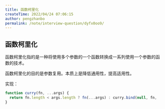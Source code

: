 ```yaml
---
title: 函数柯里化
createTime: 2022/04/24 07:06:15
author: pengzhanbo
permalink: /note/interview-question/dyfx0oo9/
---
```


## 函数柯里化

函数柯里化指的是一种将使用多个参数的一个函数转换成一系列使用一个参数的函数的技术。

函数柯里化的目的是参数复用。本质上是降低通用性，提高适用性。

实现：

``` js
function curry(fn, ...args) {
  return fn.length < args.length ? fn(...args) : curry.bind(null, fn, ...args)
}
```
